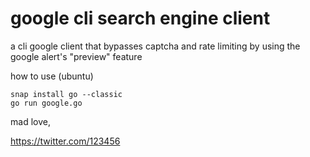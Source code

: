 # google cli search engine client
a cli google client that bypasses captcha and rate limiting by using the google alert's "preview" feature

how to use (ubuntu)
```
snap install go --classic
go run google.go
```

mad love,

https://twitter.com/123456
